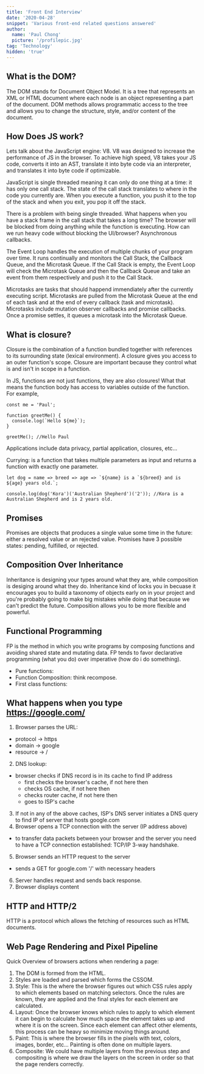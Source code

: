 ```yaml
---
title: 'Front End Interview'
date: '2020-04-28'
snippet: 'Various front-end related questions answered'
author:
  name: 'Paul Chong'
  picture: '/profilepic.jpg'
tag: 'Technology'
hidden: 'true'
---
```


## What is the DOM?

The DOM stands for Document Object Model. It is a tree that represents an XML or HTML document where each node is an object representing a part of the document. DOM methods allows programmatic access to the tree and allows you to change the structure, style, and/or content of the document.

## How Does JS work?

Lets talk about the JavaScript engine: V8. V8 was designed to increase the performance of JS in the browser. To achieve high speed, V8 takes your JS code, converts it into an AST, translate it into byte code via an interpreter, and translates it into byte code if optimizable.

JavaScript is single threaded meaning it can only do one thing at a time: it has only one call stack. The state of the call stack translates to where in the code you currently are. When you execute a function, you push it to the top of the stack and when you exit, you pop it off the stack.

There is a problem with being single threaded. What happens when you have a stack frame in the call stack that takes a long time? The browser will be blocked from doing anything while the function is executing. How can we run heavy code without blocking the UI/browser? Asynchronous callbacks.

The Event Loop handles the execution of multiple chunks of your program over time. It runs continually and monitors the Call Stack, the Callback Queue, and the Microtask Queue. If the Call Stack is empty, the Event Loop will check the Microtask Queue and then the Callback Queue and take an event from them respectively and push it to the Call Stack.

Microtasks are tasks that should happend immendiately after the currently executing script. Microtasks are pulled from the Microtask Queue at the end of each task and at the end of every callback (task and microtask). Microtasks include mutation observer callbacks and promise callbacks. Once a promise settles, it queues a microtask into the Microtask Queue.

## What is closure?

Closure is the combination of a function bundled together with references to its surrounding state (lexical environment). A closure gives you access to an outer function's scope. Closure are important because they control what is and isn't in scope in a function.

In JS, functions are not just functions, they are also closures! What that means the function body has access to variables outside of the function. For example,

```
const me = 'Paul';

function greetMe() {
  console.log(`Hello ${me}`);
}

greetMe(); //Hello Paul
```

Applications include data privacy, partial application, closures, etc...

Currying: is a function that takes multiple parameters as input and returns a function with exactly one parameter.

```
let dog = name => breed => age => `${name} is a `${breed} and is ${age} years old.`;

console.log(dog('Kora')('Australian Shepherd')('2')); //Kora is a Australian Shepherd and is 2 years old.
```

## Promises

Promises are objects that produces a single value some time in the future: either a resolved value or an rejected value. Promises have 3 possible states: pending, fulfilled, or rejected.

## Composition Over Inheritance

Inheritance is designing your types around what they are, while composition is desiging around what they do. Inheritance kind of locks you in becuase it encourages you to build a taxonomy of objects early on in your project and you're probably going to make big mistakes while doing that because we can't predict the future. Composition allows you to be more flexible and powerful.

## Functional Programming

FP is the method in which you write programs by composing functions and avoiding shared state and mutating data. FP tends to favor declarative programming (what you do) over imperative (how do i do something).

- Pure functions:
- Function Composition: think recompose.
- First class functions:

## What happens when you type https://google.com/

1. Browser parses the URL:

- protocol -> https
- domain -> google
- resource -> /

2. DNS lookup:

- browser checks if DNS record is in its cache to find IP address
  - first checks the browser's cache, if not here then
  - checks OS cache, if not here then
  - checks router cache, if not here then
  - goes to ISP's cache

3. If not in any of the above caches, ISP's DNS server initiates a DNS query to find IP of server that hosts google.com
4. Browser opens a TCP connection with the server (IP address above)

- to transfer data packets between your browser and the server you need to have a TCP connection established: TCP/IP 3-way handshake.

5. Browser sends an HTTP request to the server

- sends a GET for google.com '/' with necessary headers

6. Server handles request and sends back response.
7. Browser displays content

## HTTP and HTTP/2

HTTP is a protocol which allows the fetching of resources such as HTML documents.

## Web Page Rendering and Pixel Pipeline

Quick Overview of browsers actions when rendering a page:

1. The DOM is formed from the HTML.
2. Styles are loaded and parsed which forms the CSSOM.
3. Style: This is the where the browser figures out which CSS rules apply to which elements based on matching selectors. Once the rules are known, they are applied and the final styles for each element are calculated.
4. Layout: Once the browser knows which rules to apply to which element it can begin to calculate how much space the element takes up and where it is on the screen. Since each element can affect other elements, this process can be heavy so minimize moving things around.
5. Paint: This is where the browser fills in the pixels with text, colors, images, border, etc... Painting is often done on multiple layers.
6. Composite: We could have multiple layers from the previous step and compositing is where we draw the layers on the screen in order so that the page renders correctly.
